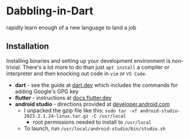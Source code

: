 # Dabbling-in-Dart
rapidly learn enough of a new language to land a job

## Installation
Installing binaries and setting up your development environment is non-trivial. There's a lot more to do than just `apt install` a compiler or interpreter and then knocking out code in `vim` or `VS Code`.
* **dart** - see the guide at [dart.dev](https://dart.dev/get-dart) which includes the commands for adding Google's GPG key
* **flutter** - instructions at [docs.flutter.dev](https://docs.flutter.dev/get-started/install/linux/android)
* **android studio** - directions provided at [developer.android.com](https://developer.android.com/studio/install#linux)
    - I unpacked the gzip file like this: `sudo tar -xf android-studio-2023.2.1.24-linux.tar.gz -C /usr/local`
        * root permissions needed to install to `/usr/local`
    - To launch, run `/usr/local/android-studio/bin/studio.sh`
